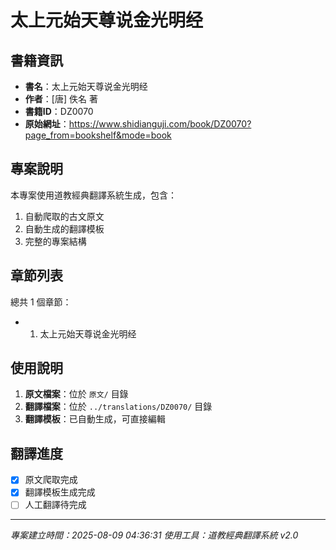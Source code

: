 # 太上元始天尊说金光明经

## 書籍資訊

- **書名**：太上元始天尊说金光明经
- **作者**：[唐] 佚名 著
- **書籍ID**：DZ0070
- **原始網址**：https://www.shidianguji.com/book/DZ0070?page_from=bookshelf&mode=book

## 專案說明

本專案使用道教經典翻譯系統生成，包含：
1. 自動爬取的古文原文
2. 自動生成的翻譯模板
3. 完整的專案結構

## 章節列表

總共 1 個章節：

- 01. 太上元始天尊说金光明经


## 使用說明

1. **原文檔案**：位於 `原文/` 目錄
2. **翻譯檔案**：位於 `../translations/DZ0070/` 目錄
3. **翻譯模板**：已自動生成，可直接編輯

## 翻譯進度

- [x] 原文爬取完成
- [x] 翻譯模板生成完成
- [ ] 人工翻譯待完成

---
*專案建立時間：2025-08-09 04:36:31*
*使用工具：道教經典翻譯系統 v2.0*
